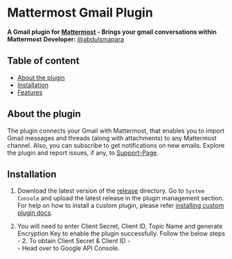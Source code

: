 # Mattermost Gmail Plugin
**A Gmail plugin for [Mattermost](https://mattermost.com) - Brings your gmail conversations within Mattermost**
**Developer:** [@abdulsmapara](https://github.com/abdulsmapara)

## Table of content
- [About the plugin](#about-the-plugin)
- [Installation](#installation)
- [Features](#features)

## About the plugin
The plugin connects your Gmail with Mattermost, that enables you to import Gmail messages and threads (along with attachments) to any Mattermost channel. Also, you can subscribe to get notifications on new emails. Explore the plugin and report issues, if any, to [Support-Page](https://github.com/abdulsmapara/mattermost-plugin-gmail/issues).

## Installation
1. Download the latest version of the [release](https://github.com/abdulsmapara/mattermost-plugin-gmail/releases) directory. Go to `System Console` and upload the latest release in the plugin management section. For help on how to install a custom plugin, please refer [installing custom plugin docs](https://docs.mattermost.com/administration/plugins.html#custom-plugins).

1. You will need to enter Client Secret, Client ID, Topic Name and generate Encryption Key to enable the plugin successfully. Follow the below steps -
	2. To obtain Client Secret & Client ID -	
		- Head over to Google API Console.